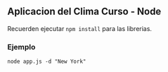 ## Aplicacion del Clima Curso - Node

Recuerden ejecutar ```npm install``` para las librerias.

### Ejemplo

```node app.js -d "New York"```

